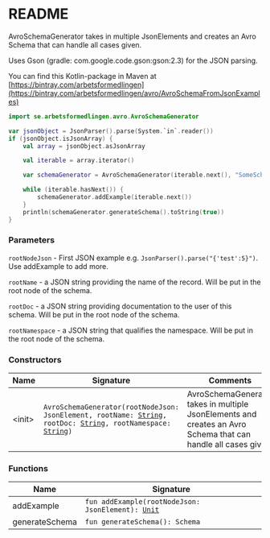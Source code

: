 # README

AvroSchemaGenerator takes in multiple JsonElements and creates an Avro Schema that
can handle all cases given.

Uses Gson (gradle: com.google.code.gson:gson:2.3) for the JSON parsing.

You can find this Kotlin-package in Maven at [https://bintray.com/arbetsformedlingen](https://bintray.com/arbetsformedlingen/avro/AvroSchemaFromJsonExamples)



``` kotlin
import se.arbetsformedlingen.avro.AvroSchemaGenerator

var jsonObject = JsonParser().parse(System.`in`.reader())
if (jsonObject.isJsonArray) {
    val array = jsonObject.asJsonArray

    val iterable = array.iterator()

    var schemaGenerator = AvroSchemaGenerator(iterable.next(), "SomeSchemaName", "Some docs explaining this schema", "com.mycompany.somenamespace")

    while (iterable.hasNext()) {
        schemaGenerator.addExample(iterable.next())
    }
    println(schemaGenerator.generateSchema().toString(true))
}
```

### Parameters

`rootNodeJson` - First JSON example e.g. `JsonParser().parse("{'test':5}")`. Use addExample to add more.

`rootName` - a JSON string providing the name of the record. Will be put in the root node of the schema.

`rootDoc` - a JSON string providing documentation to the user of this schema. Will be put in the root node of the schema.

`rootNamespace` - a JSON string that qualifies the namespace. Will be put in the root node of the schema.

### Constructors

| Name  | Signature | Comments |
| ------------- | ------------- | ------------- |
| &lt;init&gt; | `AvroSchemaGenerator(rootNodeJson: JsonElement, rootName: `[`String`](https://kotlinlang.org/api/latest/jvm/stdlib/kotlin/-string/index.html)`, rootDoc: `[`String`](https://kotlinlang.org/api/latest/jvm/stdlib/kotlin/-string/index.html)`, rootNamespace: `[`String`](https://kotlinlang.org/api/latest/jvm/stdlib/kotlin/-string/index.html)`)` | AvroSchemaGenerator takes in multiple JsonElements and creates an Avro Schema that can handle all cases given. |

### Functions

| Name  | Signature |
| ------------- | ------------- |
| addExample| `fun addExample(rootNodeJson: JsonElement): `[`Unit`](https://kotlinlang.org/api/latest/jvm/stdlib/kotlin/-unit/index.html) |
| generateSchema | `fun generateSchema(): Schema` |

